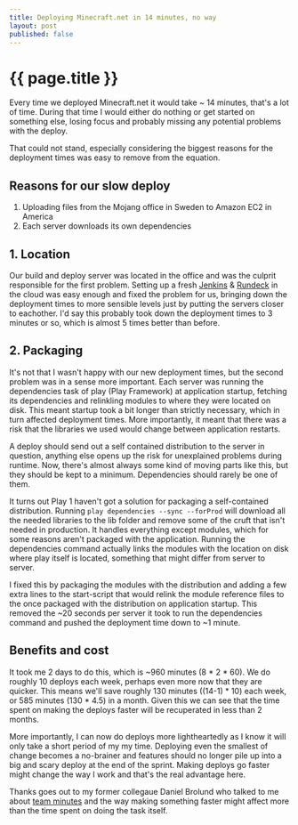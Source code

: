 ```yaml
---
title: Deploying Minecraft.net in 14 minutes, no way
layout: post
published: false
---
```


{{ page.title }}
================

Every time we deployed Minecraft.net it would take ~ 14
minutes, that's a lot of time. During that time I would either do
nothing or get started on something else, losing focus and probably
missing any potential problems with the deploy.

That could not stand, especially considering the biggest reasons for
the deployment times was easy to remove from the equation.

## Reasons for our slow deploy

1. Uploading files from the Mojang office in Sweden to Amazon EC2 in America
2. Each server downloads its own dependencies


## 1. Location

Our build and deploy server was located in the office and was the culprit
responsible for the first problem. Setting up a fresh [Jenkins](http://jenkins-ci.org/) &
[Rundeck](http://rundeck.org/) in the cloud was easy enough and fixed the problem for
us, bringing down the deployment times to more sensible levels just by
putting the servers closer to eachother. I'd say this probably took
down the deployment times to 3 minutes or so, which is almost 5 times
better than before.

## 2. Packaging

It's not that I wasn't happy with our new deployment times, but the second problem was in a
sense more important. Each server was running the dependencies task of
play (Play Framework) at application startup, fetching its dependencies
and relinkling modules to where they were located on disk. This meant
startup took a bit longer than strictly necessary, which in turn
affected deployment times. More importantly, it meant that there was a
risk that the libraries we used would change between application restarts.

A deploy should send out a self contained distribution to the server
in question, anything else opens up the risk for unexplained problems
during runtime. Now, there's almost always some kind of moving parts
like this, but they should be kept to a minimum. Dependencies should
rarely be one of them.

It turns out Play 1 haven't got a solution for packaging a
self-contained distribution. Running `play dependencies --sync --forProd` 
will download all the needed libraries to the lib folder and
remove some of the cruft that isn't needed in production. It handles
everything except modules, which for some reasons aren't packaged with
the application. Running the dependencies command actually links the
modules with the location on disk where play itself is located,
something that might differ from server to server.

I fixed this by packaging the modules with the distribution  and adding a
few extra lines to the start-script that would relink the module
reference files to the once packaged with the distribution on
application startup. This removed the ~20 seconds per server it took to run
the dependencies command and pushed the deployment time down to ~1 minute.

## Benefits and cost

It took me 2 days to do this, which is ~960 minutes (8 * 2 * 60). We do roughly 10 deploys each
week, perhaps even more now that they are quicker. This means we'll
save roughly 130 minutes ((14-1) * 10) each week, or 585 minutes
(130 * 4.5) in a month. Given this we can see that the time spent on
making the deploys faster will be recuperated in less than 2 months.

More importantly, I can now do deploys more lightheartedly as I know
it will only take a short period of my my time. Deploying even the
smallest of change becomes a no-brainer and features should no longer
pile up into a big and scary deploy at the end of the sprint. Making deploys go faster might change the way I work
and that's the real advantage here.

Thanks goes out to my former collegaue Daniel Brolund who talked to me
about [team
minutes](http://danielbrolund.wordpress.com/2007/08/12/how-much-is-a-team-minute/)
and the way making something faster might affect more than the time
spent on doing the task itself.
